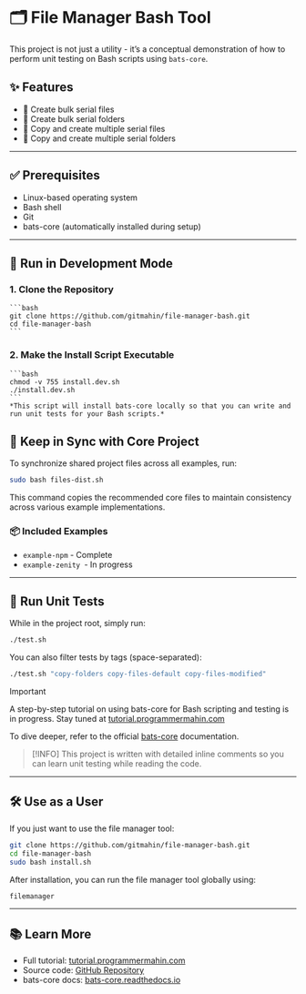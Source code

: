 # 🗂️ File Manager Bash Tool
This project is not just a utility - it’s a conceptual demonstration of how to perform unit testing on Bash scripts using `bats-core`.

## ✨ Features
- 📁 Create bulk serial files
- 📂 Create bulk serial folders
- 📝 Copy and create multiple serial files
- 🧾 Copy and create multiple serial folders

---

## ✅ Prerequisites
- Linux-based operating system
- Bash shell
- Git
- bats-core (automatically installed during setup)

---

## 🚀 Run in Development Mode
### 1. Clone the Repository
    ```bash
    git clone https://github.com/gitmahin/file-manager-bash.git
    cd file-manager-bash
    ```

### 2. Make the Install Script Executable
    ```bash
    chmod -v 755 install.dev.sh
    ./install.dev.sh
    ```
    *This script will install bats-core locally so that you can write and run unit tests for your Bash scripts.*

## 🔄 Keep in Sync with Core Project
To synchronize shared project files across all examples, run:
```bash
sudo bash files-dist.sh
```
This command copies the recommended core files to maintain consistency across various example implementations.

### 📦 Included Examples
- `example-npm` - Complete
- `example-zenity `- In progress

---

## 🧪 Run Unit Tests
While in the project root, simply run:
```bash
./test.sh
```
You can also filter tests by tags (space-separated):
```bash
./test.sh "copy-folders copy-files-default copy-files-modified"
```

> [!IMPORTANT]
> A step-by-step tutorial on using bats-core for Bash scripting and testing is in progress. Stay tuned at [tutorial.programmermahin.com](https://tutorial.programmermahin.com/devops/linux-and-bash-scripting/get-started-with-bash)

To dive deeper, refer to the official [bats-core](https://bats-core.readthedocs.io/en/stable/#) documentation.

> [!INFO]
> This project is written with detailed inline comments so you can learn unit testing while reading the code.

---

## 🛠 Use as a User
If you just want to use the file manager tool:
```bash
git clone https://github.com/gitmahin/file-manager-bash.git
cd file-manager-bash
sudo bash install.sh
```

After installation, you can run the file manager tool globally using:
```bash
filemanager
```
---

## 📚 Learn More
- Full tutorial: [tutorial.programmermahin.com](https://tutorial.programmermahin.com/devops/linux-and-bash-scripting/get-started-with-bash)
- Source code: [GitHub Repository](https://github.com/gitmahin/file-manager-bash.git)
- bats-core docs: [bats-core.readthedocs.io](https://bats-core.readthedocs.io/en/stable/#)